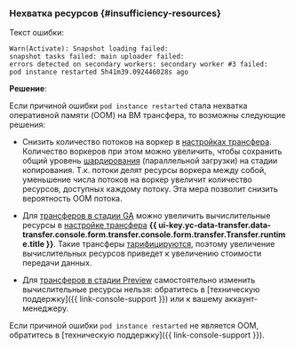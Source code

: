 ### Нехватка ресурсов {#insufficiency-resources}

Текст ошибки:

```text
Warn(Activate): Snapshot loading failed:
snapshot tasks failed: main uploader failed:
errors detected on secondary workers: secondary worker #3 failed:
pod instance restarted 5h41m39.092446028s ago
```

**Решение**:

Если причиной ошибки `pod instance restarted` стала нехватка оперативной памяти (OOM) на ВМ трансфера, то возможны следующие решения:

* Снизить количество потоков на воркер в [настройках трансфера](../../../data-transfer/operations/transfer.md#update-copy-repl). Количество воркеров при этом можно увеличить, чтобы сохранить общий уровень [шардирования](../../../data-transfer/concepts/sharded.md) (параллельной загрузки) на стадии копирования. Т.к. потоки делят ресурсы воркера между собой, уменьшение числа потоков на воркер увеличит количество ресурсов, доступных каждому потоку. Эта мера позволит снизить вероятность ООМ потока.

* Для [трансферов в стадии GA](../../../data-transfer/transfer-matrix.md) можно увеличить вычислительные ресурсы в [настройке трансфера](../../../data-transfer/operations/transfer.md#update) **{{ ui-key.yc-data-transfer.data-transfer.console.form.transfer.console.form.transfer.Transfer.runtime.title }}**. Такие трансферы [тарифицируются](../../../data-transfer/pricing.md), поэтому увеличение вычислительных ресурсов приведет к увеличению стоимости передачи данных.

* Для [трансферов в стадии Preview](../../../data-transfer/transfer-matrix.md) самостоятельно изменить вычислительные ресурсы нельзя: обратитесь в [техническую поддержку]({{ link-console-support }}) или к вашему аккаунт-менеджеру.

Если причиной ошибки `pod instance restarted` не является OOM, обратитесь в [техническую поддержку]({{ link-console-support }}).
